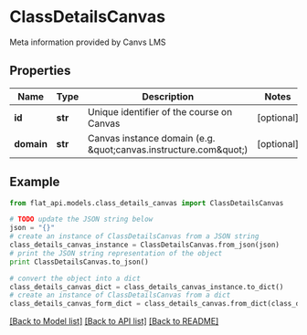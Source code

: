 # ClassDetailsCanvas

Meta information provided by Canvs LMS

## Properties

Name | Type | Description | Notes
------------ | ------------- | ------------- | -------------
**id** | **str** | Unique identifier of the course on Canvas | [optional] 
**domain** | **str** | Canvas instance domain (e.g. \&quot;canvas.instructure.com\&quot;) | [optional] 

## Example

```python
from flat_api.models.class_details_canvas import ClassDetailsCanvas

# TODO update the JSON string below
json = "{}"
# create an instance of ClassDetailsCanvas from a JSON string
class_details_canvas_instance = ClassDetailsCanvas.from_json(json)
# print the JSON string representation of the object
print ClassDetailsCanvas.to_json()

# convert the object into a dict
class_details_canvas_dict = class_details_canvas_instance.to_dict()
# create an instance of ClassDetailsCanvas from a dict
class_details_canvas_form_dict = class_details_canvas.from_dict(class_details_canvas_dict)
```
[[Back to Model list]](../README.md#documentation-for-models) [[Back to API list]](../README.md#documentation-for-api-endpoints) [[Back to README]](../README.md)


